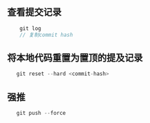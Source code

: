 ## 查看提交记录

```js
    git log
    // 复制commit hash

```

## 将本地代码重置为置顶的提及记录

```js
   git reset --hard <commit-hash>
```

## 强推

```js
   git push --force
```
